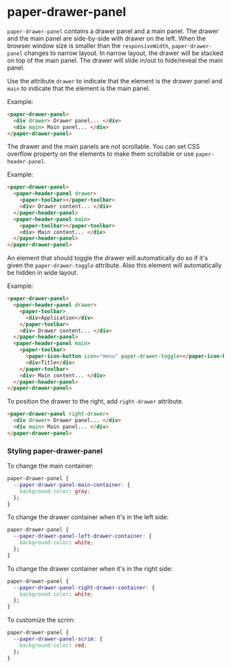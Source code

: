 # paper-drawer-panel

`paper-drawer-panel` contains a drawer panel and a main panel.  The drawer
and the main panel are side-by-side with drawer on the left.  When the browser
window size is smaller than the `responsiveWidth`, `paper-drawer-panel`
changes to narrow layout.  In narrow layout, the drawer will be stacked on top
of the main panel.  The drawer will slide in/out to hide/reveal the main
panel.

Use the attribute `drawer` to indicate that the element is the drawer panel and
`main` to indicate that the element is the main panel.

Example:

```html
<paper-drawer-panel>
  <div drawer> Drawer panel... </div>
  <div main> Main panel... </div>
</paper-drawer-panel>
```

The drawer and the main panels are not scrollable.  You can set CSS overflow
property on the elements to make them scrollable or use `paper-header-panel`.

Example:

```html
<paper-drawer-panel>
  <paper-header-panel drawer>
    <paper-toolbar></paper-toolbar>
    <div> Drawer content... </div>
  </paper-header-panel>
  <paper-header-panel main>
    <paper-toolbar></paper-toolbar>
    <div> Main content... </div>
  </paper-header-panel>
</paper-drawer-panel>
```

An element that should toggle the drawer will automatically do so if it's
given the `paper-drawer-toggle` attribute. Also this element will automatically
be hidden in wide layout.

Example:

```html
<paper-drawer-panel>
  <paper-header-panel drawer>
    <paper-toolbar>
      <div>Application</div>
    </paper-toolbar>
    <div> Drawer content... </div>
  </paper-header-panel>
  <paper-header-panel main>
    <paper-toolbar>
      <paper-icon-button icon="menu" paper-drawer-toggle></paper-icon-button>
      <div>Title</div>
    </paper-toolbar>
    <div> Main content... </div>
  </paper-header-panel>
</paper-drawer-panel>
```

To position the drawer to the right, add `right-drawer` attribute.

```html
<paper-drawer-panel right-drawer>
  <div drawer> Drawer panel... </div>
  <div main> Main panel... </div>
</paper-drawer-panel>
```

### Styling paper-drawer-panel

To change the main container:
```css
paper-drawer-panel {
  --paper-drawer-panel-main-container: {
    background-color: gray;
  };
}
```

To change the drawer container when it's in the left side:
```css
paper-drawer-panel {
  --paper-drawer-panel-left-drawer-container: {
    background-color: white;
  };
}
```

To change the drawer container when it's in the right side:

```css
paper-drawer-panel {
  --paper-drawer-panel-right-drawer-container: {
    background-color: white;
  };
}
```

To customize the scrim:
```css
paper-drawer-panel {
  --paper-drawer-panel-scrim: {
    background-color: red;
  };
}
```